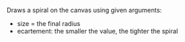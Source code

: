 Draws a spiral on the canvas using given arguments:
* size = the final radius
* ecartement: the smaller the value, the tighter the spiral
